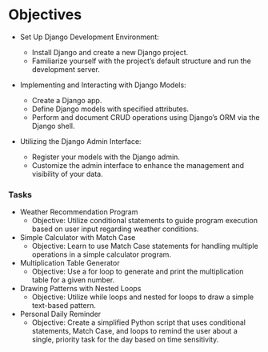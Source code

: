 # Objectives

- Set Up Django Development Environment:
  - Install Django and create a new Django project.
  - Familiarize yourself with the project’s default structure and run the development server.

- Implementing and Interacting with Django Models:
  - Create a Django app.
  - Define Django models with specified attributes.
  - Perform and document CRUD operations using Django’s ORM via the Django shell.

- Utilizing the Django Admin Interface:
  - Register your models with the Django admin.
  - Customize the admin interface to enhance the management and visibility of your data.

### Tasks

- Weather Recommendation Program
  - Objective: Utilize conditional statements to guide program execution based on user input regarding weather conditions.
- Simple Calculator with Match Case
  - Objective: Learn to use Match Case statements for handling multiple operations in a simple calculator program.
- Multiplication Table Generator
  - Objective: Use a for loop to generate and print the multiplication table for a given number.
- Drawing Patterns with Nested Loops
  - Objective: Utilize while loops and nested for loops to draw a simple text-based pattern.
- Personal Daily Reminder
  - Objective: Create a simplified Python script that uses conditional statements, Match Case, and loops to remind the user about a single, priority task for the day based on time sensitivity.